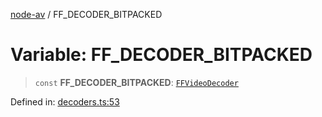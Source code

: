 [node-av](../globals.md) / FF\_DECODER\_BITPACKED

# Variable: FF\_DECODER\_BITPACKED

> `const` **FF\_DECODER\_BITPACKED**: [`FFVideoDecoder`](../type-aliases/FFVideoDecoder.md)

Defined in: [decoders.ts:53](https://github.com/seydx/av/blob/f8631fc881b394300b1479f511d55cf1c370a87f/src/constants/decoders.ts#L53)
